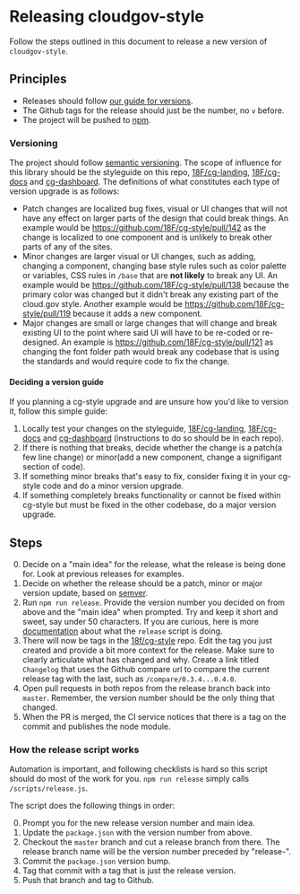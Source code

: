 # Releasing cloudgov-style
Follow the steps outlined in this document to release a new version of `cloudgov-style`.

## Principles
- Releases should follow [our guide for versions](#versioning).
- The Github tags for the release should just be the number, no `v` before.
- The project will be pushed to [npm](https://www.npmjs.com/package/cloudgov-style).

<a name="versioning"></a>
### Versioning
The project should follow [semantic versioning](http://semver.org/). The scope of influence for this library should be the styleguide on this repo, [18F/cg-landing](https://github.com/18F/cg-landing), [18F/cg-docs](https://github.com/18F/cg-docs) and [cg-dashboard](https://github.com/18F/cg-dashboard).  The definitions of what constitutes each type of version upgrade is as follows:
- Patch changes are localized bug fixes, visual or UI changes that will not have any effect on larger parts of the design that could break things. An example would be https://github.com/18F/cg-style/pull/142 as the change is localized to one component and is unlikely to break other parts of any of the sites.
- Minor changes are larger visual or UI changes, such as adding, changing a component, changing base style rules such as color palette or variables, CSS rules in `/base` that are **not likely** to break any UI. An example would be https://github.com/18F/cg-style/pull/138 because the primary color was changed but it didn't break any existing part of the cloud.gov style. Another example would be https://github.com/18F/cg-style/pull/119 because it adds a new component.
- Major changes are small or large changes that will change and break existing UI to the point where said UI will have to be re-coded or re-designed. An example is https://github.com/18F/cg-style/pull/121 as changing the font folder path would break any codebase that is using the standards and would require code to fix the change.

#### Deciding a version guide
If you planning a cg-style upgrade and are unsure how you'd like to version it, follow this simple guide:

1. Locally test your changes on the styleguide, [18F/cg-landing](https://github.com/18F/cg-landing), [18F/cg-docs](https://github.com/18F/cg-docs) and [cg-dashboard](https://github.com/18F/cg-dashboard) (instructions to do so should be in each repo).
1. If there is nothing that breaks, decide whether the change is a patch(a few line change) or minor(add a new component, change a signifigant section of code).
1. If something minor breaks that's easy to fix, consider fixing it in your cg-style code and do a minor version upgrade.
1. If something completely breaks functionality or cannot be fixed within cg-style but must be fixed in the other codebase, do a major version upgrade.

## Steps
0. Decide on a "main idea" for the release, what the release is being done for. Look at previous releases for examples.
0. Decide on whether the release should be a patch, minor or major version update, based on [semver](http://semver.org/#summary).
0. Run `npm run release`. Provide the version number you decided on from above and the "main idea" when prompted. Try and keep it short and sweet, say under 50 characters. If you are curious, here is more [documentation](#how-the-release-script-works) about what the `release` script is doing.
0. There will now be tags in the [18f/cg-style](https://github.com/18F/cg-style/tags) repo. Edit the tag you just created and provide a bit more context for the release. Make sure to clearly articulate what has changed and why. Create a link titled `Changelog` that uses the Github compare url to compare the current release tag with the last, such as `/compare/0.3.4...0.4.0`.
0. Open pull requests in both repos from the release branch back into `master`. Remember, the version number should be the only thing that changed.
0. When the PR is merged, the CI service notices that there is a tag on the commit and publishes the node module.

### How the release script works
Automation is important, and following checklists is hard so this script should do most of the work for you. `npm run release` simply calls `/scripts/release.js`.

The script does the following things in order:

0. Prompt you for the new release version number and main idea.
0. Update the `package.json` with the version number from above.
0. Checkout the `master` branch and cut a release branch from there. The release branch name will be the version number preceded by "release-".
0. Commit the `package.json` version bump.
0. Tag that commit with a tag that is just the release version.
0. Push that branch and tag to Github.
